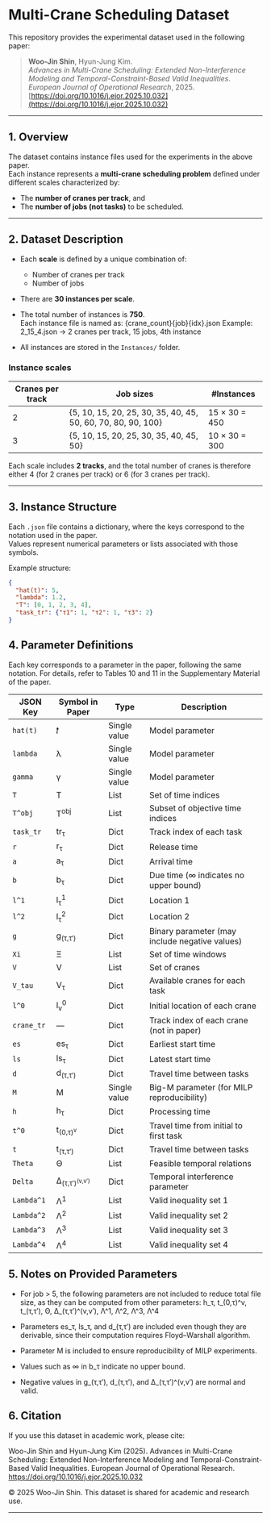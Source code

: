 # Multi-Crane Scheduling Dataset

This repository provides the experimental dataset used in the following paper:

> **Woo-Jin Shin**, Hyun-Jung Kim.  
> *Advances in Multi-Crane Scheduling: Extended Non-Interference Modeling and Temporal-Constraint-Based Valid Inequalities*.  
> *European Journal of Operational Research*, 2025.  
> [https://doi.org/10.1016/j.ejor.2025.10.032](https://doi.org/10.1016/j.ejor.2025.10.032)

---

## 1. Overview

The dataset contains instance files used for the experiments in the above paper.  
Each instance represents a **multi-crane scheduling problem** defined under different scales characterized by:

- The **number of cranes per track**, and  
- The **number of jobs (not tasks)** to be scheduled.

---

## 2. Dataset Description

- Each **scale** is defined by a unique combination of:
  - Number of cranes per track
  - Number of jobs

- There are **30 instances per scale**.

- The total number of instances is **750**.  
  Each instance file is named as: {crane_count}{job}{idx}.json
  Example: 2_15_4.json → 2 cranes per track, 15 jobs, 4th instance

- All instances are stored in the `Instances/` folder.

### Instance scales

| Cranes per track | Job sizes | #Instances |
|------------------|------------|-------------|
| 2 | {5, 10, 15, 20, 25, 30, 35, 40, 45, 50, 60, 70, 80, 90, 100} | 15 × 30 = 450 |
| 3 | {5, 10, 15, 20, 25, 30, 35, 40, 45, 50} | 10 × 30 = 300 |

Each scale includes **2 tracks**, and the total number of cranes is therefore  
either 4 (for 2 cranes per track) or 6 (for 3 cranes per track).

---

## 3. Instance Structure

Each `.json` file contains a dictionary, where the keys correspond to the notation used in the paper.  
Values represent numerical parameters or lists associated with those symbols.

Example structure:
```json
{
  "hat(t)": 5,
  "lambda": 1.2,
  "T": [0, 1, 2, 3, 4],
  "task_tr": {"τ1": 1, "τ2": 1, "τ3": 2}
}
```
## 4. Parameter Definitions

Each key corresponds to a parameter in the paper, following the same notation.
For details, refer to Tables 10 and 11 in the Supplementary Material of the paper.

| JSON Key   | Symbol in Paper                     | Type         | Description                                    |
| ---------- | ----------------------------------- | ------------ | ---------------------------------------------- |
| `hat(t)`   | 𝑡̂                                   | Single value | Model parameter                                |
| `lambda`   | λ                                   | Single value | Model parameter                                |
| `gamma`    | γ                                   | Single value | Model parameter                                |
| `T`        | T                                   | List         | Set of time indices                            |
| `T^obj`    | T<sup>obj</sup>                     | List         | Subset of objective time indices               |
| `task_tr`  | tr<sub>τ</sub>                      | Dict         | Track index of each task                       |
| `r`        | r<sub>τ</sub>                       | Dict         | Release time                                   |
| `a`        | a<sub>τ</sub>                       | Dict         | Arrival time                                   |
| `b`        | b<sub>τ</sub>                       | Dict         | Due time (∞ indicates no upper bound)          |
| `l^1`      | l<sub>τ</sub><sup>1</sup>           | Dict         | Location 1                                     |
| `l^2`      | l<sub>τ</sub><sup>2</sup>           | Dict         | Location 2                                     |
| `g`        | g<sub>(τ,τ′)</sub>                  | Dict         | Binary parameter (may include negative values) |
| `Xi`       | Ξ                                   | List         | Set of time windows                            |
| `V`        | V                                   | List         | Set of cranes                                  |
| `V_tau`    | V<sub>τ</sub>                       | Dict         | Available cranes for each task                 |
| `l^0`      | l<sub>v</sub><sup>0</sup>           | Dict         | Initial location of each crane                 |
| `crane_tr` | —                                   | Dict         | Track index of each crane (not in paper)       |
| `es`       | es<sub>τ</sub>                      | Dict         | Earliest start time                            |
| `ls`       | ls<sub>τ</sub>                      | Dict         | Latest start time                              |
| `d`        | d<sub>(τ,τ′)</sub>                  | Dict         | Travel time between tasks                      |
| `M`        | M                                   | Single value | Big-M parameter (for MILP reproducibility)     |
| `h`        | h<sub>τ</sub>                       | Dict         | Processing time                                |
| `t^0`      | t<sub>(0,τ)<sup>v</sup></sub>       | Dict         | Travel time from initial to first task         |
| `t`        | t<sub>(τ,τ′)</sub>                  | Dict         | Travel time between tasks                      |
| `Theta`    | Θ                                   | List         | Feasible temporal relations                    |
| `Delta`    | Δ<sub>(τ,τ′)<sup>(v,v′)</sup></sub> | Dict         | Temporal interference parameter                |
| `Lambda^1` | Λ<sup>1</sup>                       | List         | Valid inequality set 1                         |
| `Lambda^2` | Λ<sup>2</sup>                       | List         | Valid inequality set 2                         |
| `Lambda^3` | Λ<sup>3</sup>                       | List         | Valid inequality set 3                         |
| `Lambda^4` | Λ<sup>4</sup>                       | List         | Valid inequality set 4                         |

## 5. Notes on Provided Parameters

- For job > 5, the following parameters are not included to reduce total file size,
  as they can be computed from other parameters:
  h_τ, t_(0,τ)^v, t_(τ,τ′), Θ, Δ_(τ,τ′)^(v,v′), Λ^1, Λ^2, Λ^3, Λ^4

- Parameters es_τ, ls_τ, and d_(τ,τ′) are included even though they are derivable,
  since their computation requires Floyd–Warshall algorithm.

- Parameter M is included to ensure reproducibility of MILP experiments.

- Values such as ∞ in b_τ indicate no upper bound.

- Negative values in g_(τ,τ′), d_(τ,τ′), and Δ_(τ,τ′)^(v,v′) are normal and valid.

## 6. Citation

If you use this dataset in academic work, please cite:

Woo-Jin Shin and Hyun-Jung Kim (2025).
Advances in Multi-Crane Scheduling: Extended Non-Interference Modeling and Temporal-Constraint-Based Valid Inequalities.
European Journal of Operational Research.
https://doi.org/10.1016/j.ejor.2025.10.032


© 2025 Woo-Jin Shin. This dataset is shared for academic and research use.

---
